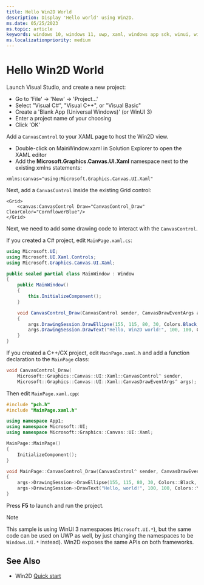```yaml
---
title: Hello Win2D World
description: Display 'Hello world' using Win2D.
ms.date: 05/25/2023
ms.topic: article
keywords: windows 10, windows 11, uwp, xaml, windows app sdk, winui, windows ui, graphics, games
ms.localizationpriority: medium
---
```


# Hello Win2D World

Launch Visual Studio, and create a new project:
- Go to 'File' -> 'New' -> 'Project...'
- Select "Visual C#", "Visual C++", or "Visual Basic"
- Create a 'Blank App (Universal Windows)' (or WinUI 3)
- Enter a project name of your choosing
- Click 'OK'

Add a `CanvasControl` to your XAML page to host the Win2D view.

* Double-click on MainWindow.xaml in Solution Explorer to open the XAML editor
* Add the **Microsoft.Graphics.Canvas.UI.Xaml** namespace next to the existing xmlns statements:

```XAML
xmlns:canvas="using:Microsoft.Graphics.Canvas.UI.Xaml"
```

Next, add a `CanvasControl` inside the existing Grid control:

```XAML
<Grid>
    <canvas:CanvasControl Draw="CanvasControl_Draw" ClearColor="CornflowerBlue"/>
</Grid>
```

Next, we need to add some drawing code to interact with the `CanvasControl`.

If you created a C# project, edit `MainPage.xaml.cs`:

```cs
using Microsoft.UI;
using Microsoft.UI.Xaml.Controls;
using Microsoft.Graphics.Canvas.UI.Xaml;

public sealed partial class MainWindow : Window
{
    public MainWindow()
    {
        this.InitializeComponent();
    }

    void CanvasControl_Draw(CanvasControl sender, CanvasDrawEventArgs args)
    {
        args.DrawingSession.DrawEllipse(155, 115, 80, 30, Colors.Black, 3);
        args.DrawingSession.DrawText("Hello, Win2D world!", 100, 100, Colors.Yellow);
    }
}
```

If you created a C++/CX project, edit `MainPage.xaml.h` and add a function declaration to the `MainPage` class:

```cpp
void CanvasControl_Draw(
    Microsoft::Graphics::Canvas::UI::Xaml::CanvasControl^ sender,
    Microsoft::Graphics::Canvas::UI::Xaml::CanvasDrawEventArgs^ args);
```

Then edit `MainPage.xaml.cpp`:

```cpp
#include "pch.h"
#include "MainPage.xaml.h"

using namespace App1;
using namespace Microsoft::UI;
using namespace Microsoft::Graphics::Canvas::UI::Xaml;

MainPage::MainPage()
{
    InitializeComponent();
}

void MainPage::CanvasControl_Draw(CanvasControl^ sender, CanvasDrawEventArgs^ args)
{
    args->DrawingSession->DrawEllipse(155, 115, 80, 30, Colors::Black, 3);
    args->DrawingSession->DrawText("Hello, world!", 100, 100, Colors::Yellow);
}
```

Press **F5** to launch and run the project.

> [!NOTE]
> This sample is using WinUI 3 namespaces (`Microsoft.UI.*`), but the same code can be used on UWP as well, by just changing the namespaces to be `Windows.UI.*` instead). Win2D exposes the same APIs on both frameworks.

## See Also

* Win2D [Quick start](./quick-start.md)

